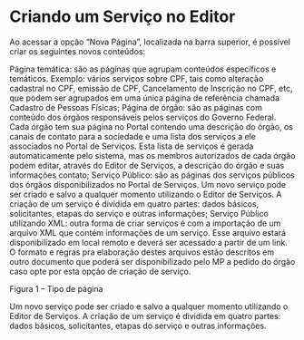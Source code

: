 # Criando um Serviço no Editor

Ao acessar a opção “Nova Página”, localizada na barra superior, é possível criar os seguintes novos conteúdos:

Página temática: são as páginas que agrupam conteúdos específicos e temáticos. Exemplo: vários serviços sobre CPF, tais como alteração cadastral no CPF, emissão de CPF, Cancelamento de Inscrição no CPF, etc, que podem ser agrupados em uma única página de referência chamada Cadastro de Pessoas Físicas;
Página de órgão: são as páginas com conteúdo dos órgãos responsáveis pelos serviços do Governo Federal. Cada órgão tem sua página no Portal contendo uma descrição do órgão, os canais de contato para a sociedade e uma lista dos serviços a ele associados no Portal de Serviços. Esta lista de serviços é gerada automaticamente pelo sistema, mas os membros autorizados de cada órgão podem editar, através do Editor de Serviços, a descrição do órgão e suas informações contato;
Serviço Público: são as páginas dos serviços públicos dos órgãos disponibilizados no Portal de Serviços. Um novo serviço pode ser criado e salvo a qualquer momento utilizando o Editor de Serviços. A criação de um serviço é dividida em quatro partes: dados básicos, solicitantes, etapas do serviço e outras informações;
Serviço Público utilizando XML: outra forma de criar serviços é com a importação de um arquivo XML que contém informações de um serviço. Esse arquivo estará disponibilizado em local remoto e deverá ser acessado a partir de um link. O formato e regras pra elaboração destes arquivos estão descritos em outro documento que poderá ser disponibilizado pelo MP a pedido do órgão caso opte por esta opção de criação de serviço.

Figura 1 – Tipo de página

Um novo serviço pode ser criado e salvo a qualquer momento utilizando o Editor de Serviços. A criação de um serviço é dividida em quatro partes: dados básicos, solicitantes, etapas do serviço e outras informações.